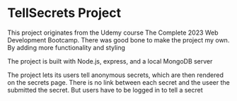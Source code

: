 # TellSecrets Project

<p>This project originates from the Udemy course The Complete 2023 Web Development Bootcamp. There was good bone to make the project my own. By adding 
  more functionality and styling</p>
  <p>The project is built with Node.js, express, and a local MongoDB server</p>
  
  <p>The project lets its users tell anonymous secrets, which are then rendered on the secrets page.
There is no link between each secret and the useer the submitted the secret. But users have to be logged in to tell a secret</p>
